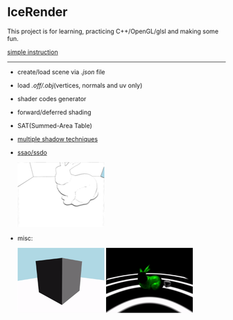 # IceRender

This project is for learning, practicing C++/OpenGL/glsl and making some fun.

[simple instruction](./README2.md)

---------------------------------------------------------------------------------------------------------------------

- create/load scene via *.json* file
- load *.off/.obj*(vertices, normals and uv only) 
- shader codes generator
- forward/deferred shading
- SAT(Summed-Area Table)
- [multiple shadow techniques](https://github.com/pyuan-21/IG3DA-project)
- [ssao/ssdo](https://github.com/pyuan-21/INF584-project)
  <p float="left">
    <img src="./Output/SSDO/DO_2.png" width="200px"/>
  </p>

- misc:
  <p float="left">
    <img src="./Output/Dissolve/dissolve_effect.gif" width="200px" />
    <img src="./Output/SonarEffect/sonar_effect.gif" width="200px" />
  </p>
